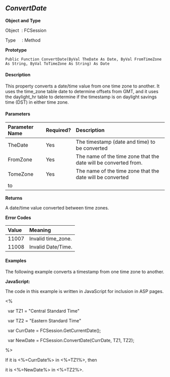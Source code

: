 _ConvertDate_
----------
**Object and Type**

Object  : FCSession

Type     : Method

**Prototype**

```
Public Function ConvertDate(ByVal TheDate As Date, ByVal FromTimeZone As String, ByVal ToTimeZone As String) As Date
```

#### Description

This property converts a date/time value from one time zone to another. It uses the time_zone table date to determine offsets from GMT, and it uses the daylight_hr table to determine if the timestamp is on daylight savings time (DST) in either time zone.

#### Parameters

| Parameter Name | Required? | Description |
|:--- |:--- |:--- |
| TheDate | Yes | The timestamp (date and time) to be converted |
| FromZone | Yes | The name of the time zone that the date will be converted from. |
| TomeZone | Yes | The name of the time zone that the date will be converted 
to |

**Returns**

A date/time value converted between time zones.

**Error Codes**

| Value | Meaning |
|:--- |:--- |
| 11007 | Invalid time_zone. |
| 11008 | Invalid Date/Time. |

#### Examples

The following example converts a timestamp from one time zone to another.

**JavaScript:**

The code in this example is written in JavaScript for inclusion in ASP pages.

<%

  var TZ1 = "Central Standard Time"

  var TZ2 = "Eastern Standard Time"

  var CurrDate = FCSession.GetCurrentDate();

  var NewDate = FCSession.ConvertDate(CurrDate, TZ1, TZ2);

%>

If it is <%=CurrDate%> in <%=TZ1%>, then

it is <%=NewDate%> in <%=TZ2%>.
